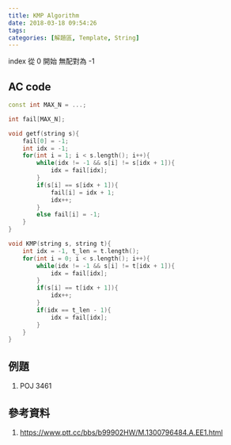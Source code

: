 ```yaml
---
title: KMP Algorithm
date: 2018-03-18 09:54:26
tags:
categories: [解題區, Template, String]
---
```


index 從 0 開始
無配對為 -1

## AC code
```cpp
const int MAX_N = ...;

int fail[MAX_N];

void getf(string s){
    fail[0] = -1;
    int idx = -1;
    for(int i = 1; i < s.length(); i++){
        while(idx != -1 && s[i] != s[idx + 1]){
            idx = fail[idx];
        }
        if(s[i] == s[idx + 1]){
            fail[i] = idx + 1;
            idx++;
        }
        else fail[i] = -1;
    }
}

void KMP(string s, string t){
    int idx = -1, t_len = t.length();
    for(int i = 0; i < s.length(); i++){
        while(idx != -1 && s[i] != t[idx + 1]){
            idx = fail[idx];
        }
        if(s[i] == t[idx + 1]){
            idx++;
        }
        if(idx == t_len - 1){
            idx = fail[idx];
        }
    }
}
```
## 例題
1. POJ 3461

## 參考資料
1. https://www.ptt.cc/bbs/b99902HW/M.1300796484.A.EE1.html